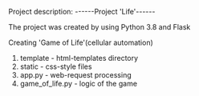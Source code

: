 Project description:
------Project 'Life'------

The project was created by using Python 3.8 and Flask

Creating 'Game of Life'(cellular automation)

1) template - html-templates directory
2) static - css-style files
3) app.py - web-request processing
4) game_of_life.py - logic of the game
